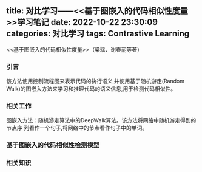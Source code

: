 title: 对比学习——<<基于图嵌入的代码相似性度量>>学习笔记
date: 2022-10-22 23:30:09
categories: 对比学习
tags: Contrastive Learning
---
<<基于图嵌入的代码相似性度量>>（梁瑶、谢春丽等著）
<!-- more -->
### 引言
该方法使用控制流程图来表示代码的执行语义,并使用基于随机游走(Random Walk)的图嵌入方法来学习和推理代码的语义信息,用于检测代码相似性。
### 相关工作
图嵌入方法：随机游走算法中的DeepWalk算法。该方法将网络中随机游走得到的节点序 列看作一个句子,将网络中的节点看作句子中的单词。

### 基于图嵌入的代码相似性检测模型

### 相关知识
